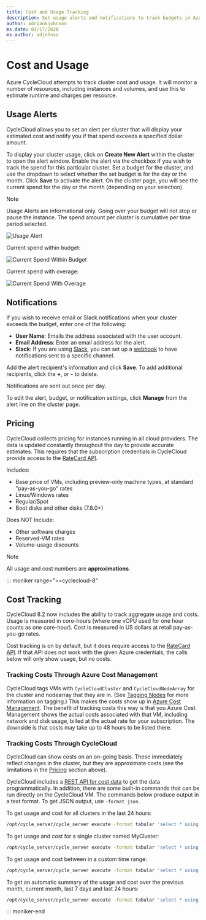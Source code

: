 ```yaml
---
title: Cost and Usage Tracking
description: Set usage alerts and notifications to track budgets in Azure CycleCloud, which monitors resources like instances and volumes to estimate charges per resource.
author: adriankjohnson
ms.date: 03/17/2020
ms.author: adjohnso
---
```

# Cost and Usage

Azure CycleCloud attempts to track cluster cost and usage. It will monitor a number of resources, including instances and volumes, and use this to estimate runtime and charges per resource.

## Usage Alerts

CycleCloud allows you to set an alert per cluster that will display your estimated cost and notify you if that spend exceeds a specified dollar amount.

To display your cluster usage, click on **Create New Alert** within the cluster to open the alert window. Enable the alert via the checkbox if you wish to track the spend for this particular cluster. Set a budget for the cluster, and use the dropdown to select whether the set budget is for the day or the month. Click **Save** to activate the alert. On the cluster page, you will see the current spend for the day or the month (depending on your selection).

> [!NOTE]
> Usage Alerts are informational only. Going over your budget will not stop or pause the instance. The spend amount per cluster is cumulative per time period selected.

![Usage Alert](~/images/usage_alert.png)

Current spend within budget:

![Current Spend Within Budget](~/images/within_budget.png)

Current spend with overage:

![Current Spend With Overage](~/images/over_budget.png)

## Notifications

If you wish to receive email or Slack notifications when your cluster exceeds the budget, enter one of the following:

* **User Name**: Emails the address associated with the user account.
* **Email Address**: Enter an email address for the alert.
* **Slack**: If you are using [Slack](https://slack.com/), you can set up a [webhook](https://api.slack.com/incoming-webhooks) to have notifications sent to a specific channel.

Add the alert recipient's information and click **Save**. To add additional recipients, click the **+**, or **-** to delete.

Notifications are sent out once per day.

To edit the alert, budget, or notification settings, click **Manage** from the alert line on the cluster page.

## Pricing

CycleCloud collects pricing for instances running in all cloud providers. The data is updated constantly throughout the day to provide accurate estimates. This requires that the subscription credentials in CycleCloud provide access to the [RateCard API](/partner-center/develop/azure-rate-card-resources).

Includes:

* Base price of VMs, including preview-only machine types, at standard "pay-as-you-go" rates
* Linux/Windows rates
* Regular/Spot
* Boot disks and other disks (7.8.0+)

Does NOT Include:

* Other software charges
* Reserved-VM rates
* Volume-usage discounts

> [!NOTE]
> All usage and cost numbers are **approximations**.

::: moniker range=">=cyclecloud-8"
## Cost Tracking

CycleCloud 8.2 now includes the ability to track aggregate usage and costs. Usage is measured in core-hours (where one vCPU used for one hour counts as one core-hour). Cost is measured in US dollars at retail pay-as-you-go rates.

Cost tracking is on by default, but it does require access to the [RateCard API](/partner-center/develop/azure-rate-card-resources). If that API does not work with the given Azure credentials, the calls below will only show usage, but no costs.

###  Tracking Costs Through Azure Cost Management

CycleCloud tags VMs with `CycleCloudCluster` and `CycleCloudNodeArray` for the cluster and nodearray that they are in. (See [Tagging Nodes](~/how-to/tag-nodes.md) for more information on tagging.) This makes the costs show up in [Azure Cost Management](https://azure.microsoft.com/services/cost-management/). The benefit of tracking costs this way is that you Azure Cost Management shows the actual costs associated with that VM, including network and disk usage, billed at the actual rate for your subscription. The downside is that costs may take up to 48 hours to be listed there.

### Tracking Costs Through CycleCloud

CycleCloud can show costs on an on-going basis. These immediately reflect changes in the cluster, but they are approximate costs (see the limitations in the [Pricing](#pricing) section above). 

CycleCloud includes a [REST API for cost data](../api.md#clusters_getclusterusage) to get the data programmatically. In addition, there are some built-in commands that can be run directly on the CycleCloud VM. The commands below produce output in a text format. To get JSON output, use `-format json`.

To get usage and cost for all clusters in the last 24 hours:

```bash
/opt/cycle_server/cycle_server execute -format tabular 'select * using cluster_cost where @last(`1d`)'
```

To get usage and cost for a single cluster named MyCluster:
```bash
/opt/cycle_server/cycle_server execute -format tabular 'select * using cluster_cost where @last(`1d`) && ClusterName == "MyCluster"'
```

To get usage and cost between in a custom time range:

```bash
/opt/cycle_server/cycle_server execute -format tabular 'select * using cluster_cost where @timerange(`2020-08-01T12:15:00Z`, `2020-08-02T01:30:00Z`)'
```

To get an automatic summary of the usage and cost over the previous month, current month, last 7 days and last 24 hours:

```bash
/opt/cycle_server/cycle_server execute -format tabular 'select * using cluster_cost_summary'
```

::: moniker-end

